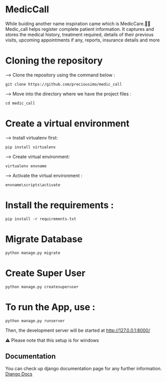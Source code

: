 # MedicCall
While buiding another name inspiration came which is MedicCare.🙂🙃
Medic_call helps register complete patient information. It captures and stores the medical history, treatment required, details of their previous visits, upcoming appointments if any, reports, insurance details and more

# Cloning the repository
--> Clone the repository using the command below :

    git clone https://github.com/preciousimo/medic_call
--> Move into the directory where we have the project files :

    cd medic_call

# Create a virtual environment
--> Install virtualenv first:

    pip install virtualenv
--> Create virtual environment:

    virtualenv envname
--> Activate the virtual environment :

    envname\scripts\activate

# Install the requirements :
    pip install -r requirements.txt

# Migrate Database
    python manage.py migrate

# Create Super User
    python manage.py createsuperuser

# To run the App, use :
    python manage.py runserver
Then, the development server will be started at http://127.0.0.1:8000/
    
⚠ Please note that this setup is for windows

## Documentation
You can check up django documentation page for any further information.
[Django Docs](https://docs.djangoproject.com/en/4.0/)
